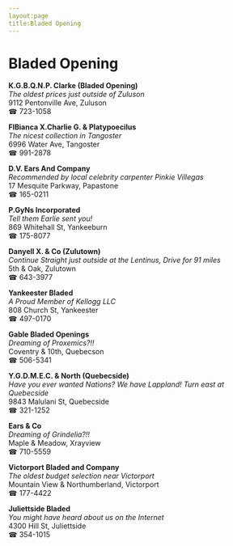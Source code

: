 ```yaml
---
layout:page
title:Bladed Opening
---
```

# Bladed Opening

**K.G.B.Q.N.P. Clarke (Bladed Opening)**  
_The oldest prices just outside of Zuluson_  
9112 Pentonville Ave, Zuluson  
☎ 723-1058



**FlBianca X.Charlie G. & Platypoecilus**  
_The nicest collection in Tangoster_  
6996 Water Ave, Tangoster  
☎ 991-2878



**D.V. Ears And Company**  
_Recommended by local celebrity carpenter Pinkie Villegas_  
17 Mesquite Parkway, Papastone  
☎ 165-0211



**P.GyNs Incorporated**  
_Tell them Earlie sent you!_  
869 Whitehall St, Yankeeburn  
☎ 175-8077



**Danyell X. & Co (Zulutown)**  
_Continue Straight just outside at the Lentinus, Drive for 91 miles_  
5th & Oak, Zulutown  
☎ 643-3977



**Yankeester Bladed**  
_A Proud Member of Kellogg LLC_  
808 Church St, Yankeester  
☎ 497-0170



**Gable Bladed Openings**  
_Dreaming of Proxemics?!!_  
Coventry & 10th, Quebecson  
☎ 506-5341



**Y.G.D.M.E.C. & North (Quebecside)**  
_Have you ever wanted Nations? We have Lappland! 
Turn east at Quebecside_  
9843 Malulani St, Quebecside  
☎ 321-1252



**Ears & Co**  
_Dreaming of Grindelia?!!_  
Maple & Meadow, Xrayview  
☎ 710-5559



**Victorport Bladed and Company**  
_The oldest budget selection near Victorport_  
Mountain View & Northumberland, Victorport  
☎ 177-4422



**Juliettside Bladed**  
_You might have heard about us on the Internet_  
4300 Hill St, Juliettside  
☎ 354-1015



